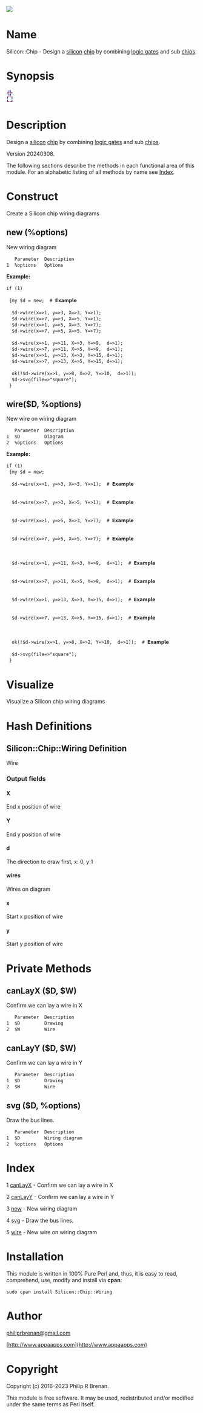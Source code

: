 <div>
    <p><a href="https://github.com/philiprbrenan/SiliconChip"><img src="https://github.com/philiprbrenan/SiliconChip/workflows/Test/badge.svg"></a>
</div>

# Name

Silicon::Chip - Design a [silicon](https://en.wikipedia.org/wiki/Silicon) [chip](https://en.wikipedia.org/wiki/Integrated_circuit) by combining [logic gates](https://en.wikipedia.org/wiki/Logic_gate) and sub [chips](https://en.wikipedia.org/wiki/Integrated_circuit).

# Synopsis

<div>
    <p><img src="https://raw.githubusercontent.com/philiprbrenan/SiliconChipWiring/main/lib/Silicon/Chip/svg/square.svg">
</div>

# Description

Design a [silicon](https://en.wikipedia.org/wiki/Silicon) [chip](https://en.wikipedia.org/wiki/Integrated_circuit) by combining [logic gates](https://en.wikipedia.org/wiki/Logic_gate) and sub [chips](https://en.wikipedia.org/wiki/Integrated_circuit).

Version 20240308.

The following sections describe the methods in each functional area of this
module.  For an alphabetic listing of all methods by name see [Index](#index).

# Construct

Create a Silicon chip wiring diagrams

## new (%options)

New wiring diagram

       Parameter  Description
    1  %options   Options

**Example:**

    if (1)                                                                           
    
     {my $d = new;  # 𝗘𝘅𝗮𝗺𝗽𝗹𝗲

      $d->wire(x=>1, y=>3, X=>3, Y=>1);
      $d->wire(x=>7, y=>3, X=>5, Y=>1);
      $d->wire(x=>1, y=>5, X=>3, Y=>7);
      $d->wire(x=>7, y=>5, X=>5, Y=>7);
    
      $d->wire(x=>1, y=>11, X=>3, Y=>9,  d=>1);
      $d->wire(x=>7, y=>11, X=>5, Y=>9,  d=>1);
      $d->wire(x=>1, y=>13, X=>3, Y=>15, d=>1);
      $d->wire(x=>7, y=>13, X=>5, Y=>15, d=>1);
    
      ok(!$d->wire(x=>1, y=>8, X=>2, Y=>10,  d=>1));
      $d->svg(file=>"square");
     }
    

## wire($D, %options)

New wire on wiring diagram

       Parameter  Description
    1  $D         Diagram
    2  %options   Options

**Example:**

    if (1)                                                                           
     {my $d = new;
    
      $d->wire(x=>1, y=>3, X=>3, Y=>1);  # 𝗘𝘅𝗮𝗺𝗽𝗹𝗲

    
      $d->wire(x=>7, y=>3, X=>5, Y=>1);  # 𝗘𝘅𝗮𝗺𝗽𝗹𝗲

    
      $d->wire(x=>1, y=>5, X=>3, Y=>7);  # 𝗘𝘅𝗮𝗺𝗽𝗹𝗲

    
      $d->wire(x=>7, y=>5, X=>5, Y=>7);  # 𝗘𝘅𝗮𝗺𝗽𝗹𝗲

    
    
      $d->wire(x=>1, y=>11, X=>3, Y=>9,  d=>1);  # 𝗘𝘅𝗮𝗺𝗽𝗹𝗲

    
      $d->wire(x=>7, y=>11, X=>5, Y=>9,  d=>1);  # 𝗘𝘅𝗮𝗺𝗽𝗹𝗲

    
      $d->wire(x=>1, y=>13, X=>3, Y=>15, d=>1);  # 𝗘𝘅𝗮𝗺𝗽𝗹𝗲

    
      $d->wire(x=>7, y=>13, X=>5, Y=>15, d=>1);  # 𝗘𝘅𝗮𝗺𝗽𝗹𝗲

    
    
      ok(!$d->wire(x=>1, y=>8, X=>2, Y=>10,  d=>1));  # 𝗘𝘅𝗮𝗺𝗽𝗹𝗲

      $d->svg(file=>"square");
     }
    

# Visualize

Visualize a Silicon chip wiring diagrams

# Hash Definitions

## Silicon::Chip::Wiring Definition

Wire

### Output fields

#### X

End   x position of wire

#### Y

End   y position of wire

#### d

The direction to draw first, x: 0, y:1

#### wires

Wires on diagram

#### x

Start x position of wire

#### y

Start y position of wire

# Private Methods

## canLayX ($D, $W)

Confirm we can lay a wire in X

       Parameter  Description
    1  $D         Drawing
    2  $W         Wire

## canLayY ($D, $W)

Confirm we can lay a wire in Y

       Parameter  Description
    1  $D         Drawing
    2  $W         Wire

## svg ($D, %options)

Draw the bus lines.

       Parameter  Description
    1  $D         Wiring diagram
    2  %options   Options

# Index

1 [canLayX](#canlayx) - Confirm we can lay a wire in X

2 [canLayY](#canlayy) - Confirm we can lay a wire in Y

3 [new](#new) - New wiring diagram

4 [svg](#svg) - Draw the bus lines.

5 [wire](#wire) - New wire on wiring diagram

# Installation

This module is written in 100% Pure Perl and, thus, it is easy to read,
comprehend, use, modify and install via **cpan**:

    sudo cpan install Silicon::Chip::Wiring

# Author

[philiprbrenan@gmail.com](mailto:philiprbrenan@gmail.com)

[http://www.appaapps.com](http://www.appaapps.com)

# Copyright

Copyright (c) 2016-2023 Philip R Brenan.

This module is free software. It may be used, redistributed and/or modified
under the same terms as Perl itself.
